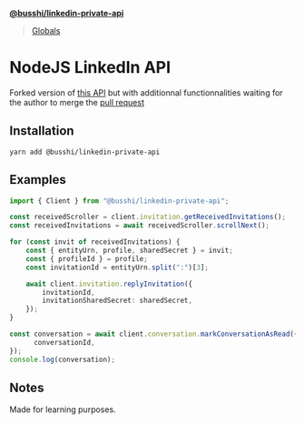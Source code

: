 **[@busshi/linkedin-private-api](README.md)**

> [Globals](globals.md)

# NodeJS LinkedIn API

Forked version of [this API](https://github.com/eilonmore/linkedin-private-api) but with additionnal functionnalities waiting for the author to merge the [pull request](https://github.com/eilonmore/linkedin-private-api/pull/473)

## Installation

```
yarn add @busshi/linkedin-private-api
```

## Examples

```typescript
import { Client } from "@busshi/linkedin-private-api";

const receivedScroller = client.invitation.getReceivedInvitations();
const receivedInvitations = await receivedScroller.scrollNext();

for (const invit of receivedInvitations) {
    const { entityUrn, profile, sharedSecret } = invit;
    const { profileId } = profile;
    const invitationId = entityUrn.split(":")[3];

    await client.invitation.replyInvitation({
        invitationId,
        invitationSharedSecret: sharedSecret,
    });
}  
```

```typescript
const conversation = await client.conversation.markConversationAsRead({
      conversationId,
});
console.log(conversation);
```

## Notes

Made for learning purposes.
